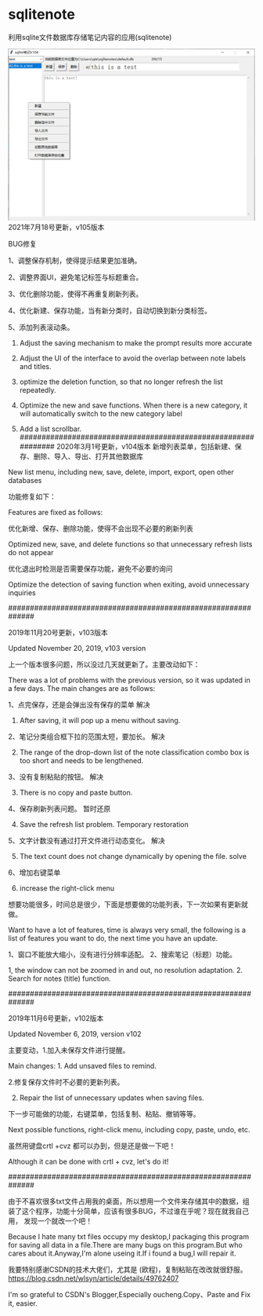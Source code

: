 # sqlitenote
利用sqlite文件数据库存储笔记内容的应用(sqlitenote)

  ![Image text](https://github.com/maytom2016/sqlitenote/blob/master/ui.png)
2021年7月18号更新，v105版本

BUG修复

1、调整保存机制，使得提示结果更加准确。

2、调整界面UI，避免笔记标签与标题重合。

3、优化删除功能，使得不再重复刷新列表。

4、优化新建、保存功能，当有新分类时，自动切换到新分类标签。

5、添加列表滚动条。

1. Adjust the saving mechanism to make the prompt results more accurate

2. Adjust the UI of the interface to avoid the overlap between note labels and titles.

3. optimize the deletion function, so that no longer refresh the list repeatedly.

4. Optimize the new and save functions. When there is a new category, it will automatically switch to the new category label

5. Add a list scrollbar.
##############################################################
2020年3月1号更新，v104版本
新增列表菜单，包括新建、保存、删除、导入、导出、打开其他数据库

New list menu, including new, save, delete, import, export, open other databases

功能修复如下：

Features are fixed as follows:

优化新增、保存、删除功能，使得不会出现不必要的刷新列表

Optimized new, save, and delete functions so that unnecessary refresh lists do not appear

优化退出时检测是否需要保存功能，避免不必要的询问

Optimize the detection of saving function when exiting, avoid unnecessary inquiries

##############################################################

2019年11月20号更新，v103版本

Updated November 20, 2019, v103 version

上一个版本很多问题，所以没过几天就更新了。主要改动如下：

There was a lot of problems with the previous version, so it was updated in a few days. The main changes are as follows:

1、点完保存，还是会弹出没有保存的菜单      解决

1. After saving, it will pop up a menu without saving.

2、笔记分类组合框下拉的范围太短，要加长。  解决

2. The range of the drop-down list of the note classification combo box is too short and needs to be lengthened. 

3、没有复制粘贴的按钮。                  解决

3. There is no copy and paste button. 

4、保存刷新列表问题。                    暂时还原

4. Save the refresh list problem. Temporary restoration

5、文字计数没有通过打开文件进行动态变化。  解决

5. The text count does not change dynamically by opening the file. solve

6、增加右键菜单

6. increase the right-click menu

想要功能很多，时间总是很少，下面是想要做的功能列表，下一次如果有更新就做。

Want to have a lot of features, time is always very small, the following is a list of features you want to do, the next time you have an update.

1、窗口不能放大缩小，没有进行分辨率适配。 
2、搜索笔记（标题）功能。

1, the window can not be zoomed in and out, no resolution adaptation.
2. Search for notes (title) function.

##############################################################

2019年11月6号更新，v102版本

Updated November 6, 2019, version v102

主要变动，1.加入未保存文件进行提醒。

Main changes: 1. Add unsaved files to remind.

2.修复保存文件时不必要的更新列表。

2. Repair the list of unnecessary updates when saving files.

下一步可能做的功能，右键菜单，包括复制、粘贴、撤销等等。

Next possible functions, right-click menu, including copy, paste, undo, etc.

虽然用键盘crtl +cvz 都可以办到，但是还是做一下吧！

Although it can be done with crtl + cvz, let's do it!

##############################################################

由于不喜欢很多txt文件占用我的桌面，所以想用一个文件来存储其中的数据，组装了这个程序，功能十分简单，应该有很多BUG，不过谁在乎呢？现在就我自己用，
发现一个就改一个吧！

Because I hate many txt files occupy my desktop,I packaging this program for saving all data in a file.There are many bugs on this program.But who cares about it.Anyway,I'm alone useing it.If i found a bug,I will repair it.


我要特别感谢CSDN的技术大佬们，尤其是 (欧程)，复制粘贴在改改就很舒服。
https://blog.csdn.net/wlsyn/article/details/49762407

I'm so grateful to  CSDN's Blogger,Especially oucheng.Copy、Paste and Fix it, easier.
